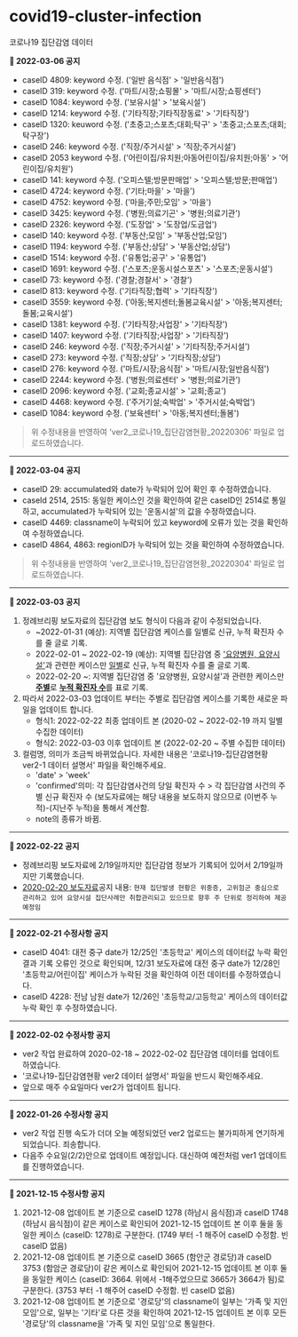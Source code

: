 # covid19-cluster-infection
코로나19 집단감염 데이터 

**📌 2022-03-06 공지**
* caseID 4809: keyword 수정. ('일반 음식점' > '일반음식점')
* caseID 319: keyword 수정. ('마트/시장;쇼핑몰' > '마트/시장;쇼핑센터')
* caseID 1084: keyword 수정. ('보유시설' > '보육시설')
* caseID 1214: keyword 수정. ('기타직장;기타직장동료' > '기타직장')
* caseID 1320: keuword 수정. ('초중고;스포츠;대회;탁구' > '초중고;스포츠;대회;탁구장')
* caseID 246: keyword 수정. ('직장/주거시설' > '직장;주거시설')
* caseID 2053 keyword 수정. ('어린이집/유치원;아동어린이집/유치원;아동' > '어린이집/유치원')
* caseID 141: keyword 수정. ('오피스텔;방문판매업' > '오피스텔;방문;판매업')
* caseID 4724: keyword 수정. ('기타;마을' > '마을')
* caseID 4752: keyword 수정. ('마을;주민;모임' > '마을')
* caseID 3425: keyword 수정. ('병원;의료기곤' > '병원;의료기관')
* caseID 2326: keyword 수정. ('도장업' > '도장업/도금업')
* caseID 140: keyword 수정. ('부동산;모임' > '부동산업;모임')
* caseID 1194: keyword 수정. ('부동산;상담' > '부동산업;상담')
* caseID 1514: keyword 수정. ('유통업;공구' > '유통업')
* caseID 1691: keyword 수정. ('스포츠;운동시설스포츠' > '스포츠;운동시설')
* caseID 73: keyword 수정. ('경찰;경찰서' > '경찰')
* caseID 813: keyword 수정. ('기타직장;협력' > '기타직장')
* caseID 3559: keyword 수정. ('아동;복지센터;돌봄교육시설' > '아동;복지센터;돌봄;교육시설')
* caseID 1381: keyword 수정. ('기타직장;사업장' > '기타직장')
* caseID 1407: keyword 수정. ('기타직장;사업장' > '기타직장')
* caseID 246: keyword 수정. ('직장;주거시설' > '기타직장;주거시설')
* caseID 273: keyword 수정. ('직장;상담' > '기타직장;상담')
* caseID 276: keyword 수정. ('마트/시장;음식점' > '마트/시장;일반음식점')
* caseID 2244: keyword 수정. ('병원;의료센터' > '병원;의료기관')
* caseID 2096: keyword 수정. ('교회;종교시설' > '교회;종교')
* caseID 4468: keyword 수정. ('주거기설;숙박업' > '주거시설;숙박업')
* caseID 1084: keyword 수정. ('보육센터' > '아동;복지센터;돌봄')

> 위 수정내용을 반영하여 'ver2_코로나19_집단감염현황_20220306' 파일로 업로드하였습니다.
---

**📌 2022-03-04 공지**
* caseID 29: accumulated와 date가 누락되어 있어 확인 후 수정하였습니다.
* caseId 2514, 2515: 동일한 케이스인 것을 확인하여 같은 caseID인 2514로 통일하고, accumulated가 누락되어 있는 '운동시설'의 값을 수정하였습니다.
* caseID 4469: classname이 누락되어 있고 keyword에 오류가 있는 것을 확인하여 수정하였습니다.
* caseID 4864, 4863: regionID가 누락되어 있는 것을 확인하여 수정하였습니다.

> 위 수정내용을 반영하여 'ver2_코로나19_집단감염현황_20220304' 파일로 업로드하였습니다.

---

**📌 2022-03-03 공지**
1. 정례브리핑 보도자료의 집단감염 보도 형식이 다음과 같이 수정되었습니다.
    * ~2022-01-31 (예상): 지역별 집단감염 케이스를 일별로 신규, 누적 확진자 수를 줄 글로 기록. 
    * 2022-02-01 ~ 2022-02-19 (예상): 지역별 집단감염 중 <u>'요양병원, 요양시설'</u>과 관련한 케이스만 <u>일별</u>로 신규, 누적 확진자 수를 줄 글로 기록. 
    * 2022-02-20 ~: 지역별 집단감염 중 '요양병원, 요양시설'과 관련한 케이스만 <u>__주별__</u>로 <u>__누적 확진자 수__</u>를 표로 기록.
2. 따라서 2022-03-03 업데이트 부터는 주별로 집단감염 케이스를 기록한 새로운 파일을 업데이트 합니다. 
    * 형식1: 2022-02-22 최종 업데이트 본 (2020-02 ~ 2022-02-19 까지 일별 수집한 데이터)
    * 형식2: 2022-03-03 이후 업데이트 본 (2022-02-20 ~ 주별 수집한 데이터)
3. 컬럼명, 의미가 조금씩 바뀌었습니다. 자세한 내용은 '코로나19-집단감염현황 ver2-1 데이터 설명서' 파일을 확인해주세요.
    * 'date' > 'week' 
    * 'confirmed'의미: 각 집단감염사건의 당일 확진자 수 > 각 집단감염 사건의 주별 신규 확진자 수 (보도자료에는 해당 내용을 보도하지 않으므로 (이번주 누적)-(지난주 누적)을 통해서 계산함.
    * note의 종류가 바뀜.

---

**📌 2022-02-22 공지**
* 정례브리핑 보도자료에 2/19일까지만 집단감염 정보가 기록되어 있어서 2/19일까지만 기록했습니다.
* [2020-02-20 보도자료](https://www.kdca.go.kr/board/board.es?mid=a20501010000&bid=0015&list_no=718745&cg_code=&act=view&nPage=2#)공지 내용: `현재 집단발생 현황은 위중증, 고위험군 중심으로 관리하고 있어 요양시설 집단사례만 취합관리되고 있으므로 향후 주 단위로 정리하여 제공 예정임`

---

**📌 2022-02-21 수정사항 공지**    
* caseID 4041: 대전 중구 date가 12/25인 '초등학교' 케이스의 데이터값 누락 확인 결과 기록 오류인 것으로 확인되며, 12/31 보도자료에 대전 중구 date가 12/28인 '초등학교/어린이집' 케이스가 누락된 것을 확인하여 이전 데이터를 수정하였습니다.    
* caseID 4228: 전남 남원 date가 12/26인 '초등학교/고등학교' 케이스의 데이터값 누락 확인 후 수정하였습니다. 

---

**📌 2022-02-02 수정사항 공지**

* ver2 작업 완료하여 2020-02-18 ~ 2022-02-02 집단감염 데이터를 업데이트 하였습니다. 
* '코로나19-집단감염현황 ver2 데이터 설명서' 파일을 반드시 확인해주세요. 
* 앞으로 매주 수요일마다 ver2가 업데이트 됩니다. 

---

**📌 2022-01-26 수정사항 공지**

* ver2 작업 진행 속도가 더뎌 오늘 예정되었던 ver2 업로드는 불가피하게 연기하게 되었습니다. 죄송합니다.
* 다음주 수요일(2/2)안으로 업데이트 예정입니다. 대신하여 예전처럼 ver1 업데이트를 진행하였습니다.

---

**📌 2021-12-15 수정사항 공지**

1. 2021-12-08 업데이트 본 기준으로 caseID 1278 (하남시 음식점)과 caseID 1748 (하남시 음식점)이 같은 케이스로 확인되어 2021-12-15 업데이트 본 이후 둘을 동일한 케이스 (caseID: 1278)로 구분한다. (1749 부터 -1 해주어 caseID 수정함. 빈 caseID 없음)
2. 2021-12-08 업데이트 본 기준으로 caseID 3665 (함안군 경로당)과 caseID 3753 (함암군 경로당)이 같은 케이스로 확인되어 2021-12-15 업데이트 본 이후 둘을 동일한 케이스 (caseID: 3664. 위에서 -1해주었으므로 3665가 3664가 됨)로 구분한다. (3753 부터 -1 해주어 caseID 수정함. 빈 caseID 없음)
3. 2021-12-08 업데이트 본 기준으로 '경로당'의 classname이 일부는 '가족 및 지인 모임'으로, 일부는 '기타'로 다른 것을 확인하여 2021-12-15 업데이트 본 이후 모든 '경로당'의 classname을 '가족 및 지인 모임'으로 통일한다.
